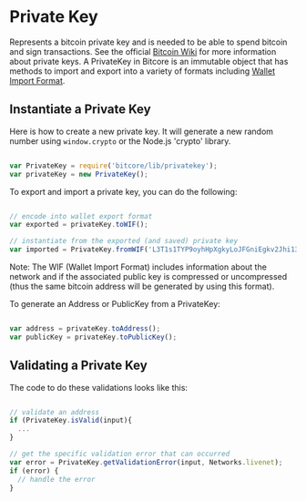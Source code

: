 # Private Key

Represents a bitcoin private key and is needed to be able to spend bitcoin and sign transactions. See the official [Bitcoin Wiki](https://en.bitcoin.it/wiki/Private_key) for more information about private keys. A PrivateKey in Bitcore is an immutable object that has methods to import and export into a variety of formats including [Wallet Import Format](https://en.bitcoin.it/wiki/Wallet_import_format).

## Instantiate a Private Key

Here is how to create a new private key. It will generate a new random number using `window.crypto` or the Node.js 'crypto' library.

```javascript

var PrivateKey = require('bitcore/lib/privatekey');
var privateKey = new PrivateKey();

```

To export and import a private key, you can do the following:

```javascript

// encode into wallet export format
var exported = privateKey.toWIF();

// instantiate from the exported (and saved) private key
var imported = PrivateKey.fromWIF('L3T1s1TYP9oyhHpXgkyLoJFGniEgkv2Jhi138d7R2yJ9F4QdDU2m');

```

Note: The WIF (Wallet Import Format) includes information about the network and if the associated public key is compressed or uncompressed (thus the same bitcoin address will be generated by using this format).

To generate an Address or PublicKey from a PrivateKey:

```javascript

var address = privateKey.toAddress();
var publicKey = privateKey.toPublicKey();

```

## Validating a Private Key

The code to do these validations looks like this:

```javascript

// validate an address
if (PrivateKey.isValid(input){
  ...
}

// get the specific validation error that can occurred
var error = PrivateKey.getValidationError(input, Networks.livenet);
if (error) {
  // handle the error
}

```
